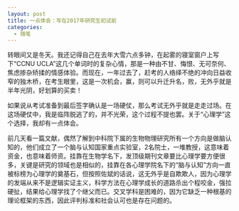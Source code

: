 ```yaml
---
layout: post
title: 一点体会：写在2017年研究生初试前
categories:
  - 随笔
---
```


转眼间又是冬天。我还记得自己在去年大雪六点多钟，在起雾的寝室窗户上写下“CCNU UCLA”这几个单词时的复杂心情，那是一种由不甘、悔恨、无可奈何、焦虑掺杂矫揉的情感体验。而现在，一年过去了，赶考的人络绎不绝的冲向日益收窄的独木桥，在考生眼里，这是一次机会，赢，则可以升迁升名，败，无外乎就是半年光阴，好划算的买卖！

如果说从考试准备到最后签字确认是一场硬仗，那么考试无外乎就是走走过场。在这场硬仗中，我是临阵脱逃了的，并不光荣，这个过程不提也罢。关于“心理学”这个选择，我却有一点体会。

前几天看一篇文献，偶然了解到中科院下属的生物物理研究所有一个方向是做脑认知的，他们成立了一个脑与认知国家重点实验室，2名院士，一堆教授，这意味着资金，也意味着师资。挂靠在生物学名下，发顶级期刊文章要比心理学要方便很多，关键是研究的领域也是相似的，挂靠在各心理学院名下的“脑与认知”方向一直被标榜为心理学的奠基石，但按照佐斌的话说，这无外乎是自欺欺人，因为心理学的发端从来不是逻辑实证主义，科学方法在心理学成长的道路杀出个程咬金，强拉硬扯，结果给心理学找了个继父而已。交叉学科是困难的，因为它缺乏一种根基的理论框架的东西，因此评判标准和社会认可也是存在问题的。